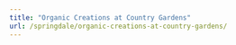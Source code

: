 ```yaml
---
title: "Organic Creations at Country Gardens"
url: /springdale/organic-creations-at-country-gardens/
---
```

